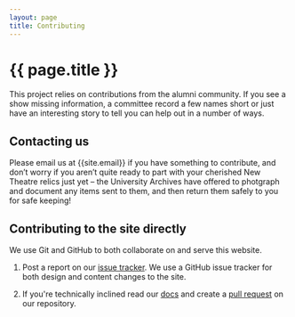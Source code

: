```yaml
---
layout: page
title: Contributing
---
```


# {{ page.title }}

This project relies on contributions from the alumni community. If you see a show missing information, a committee record a few names short or just have an interesting story to tell you can help out in a number of ways.

## Contacting us

Please email us at {{site.email}} if you have something to contribute, and don’t worry if you aren’t quite ready to part with your cherished New Theatre relics just yet – the University Archives have offered to photgraph and document any items sent to them, and then return them safely to you for safe keeping!

## Contributing to the site directly

We use Git and GitHub to both collaborate on and serve this website.

1. Post a report on our [issue tracker](https://github.com/newtheatre/history-project/issues). We use a GitHub issue tracker for both design and content changes to the site.

2. If you're technically inclined read our [docs](/docs/) and create a [pull request](https://github.com/newtheatre/history-project/compare) on our repository.

